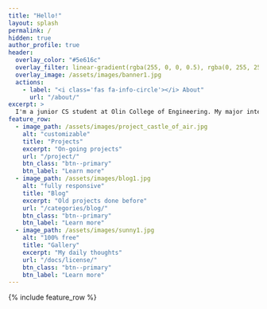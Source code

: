 ```yaml
---
title: "Hello!"
layout: splash
permalink: /
hidden: true
author_profile: true
header:
  overlay_color: "#5e616c"
  overlay_filter: linear-gradient(rgba(255, 0, 0, 0.5), rgba(0, 255, 255, 0.5))
  overlay_image: /assets/images/banner1.jpg
  actions:
    - label: "<i class='fas fa-info-circle'></i> About"
      url: "/about/"
excerpt: >
  I'm a junior CS student at Olin College of Engineering. My major interest is in software engineering and its applications to creative game development and interactive robotics
feature_row:
  - image_path: /assets/images/project_castle_of_air.jpg
    alt: "customizable"
    title: "Projects"
    excerpt: "On-going projects"
    url: "/project/"
    btn_class: "btn--primary"
    btn_label: "Learn more"
  - image_path: /assets/images/blog1.jpg
    alt: "fully responsive"
    title: "Blog"
    excerpt: "Old projects done before"
    url: "/categories/blog/"
    btn_class: "btn--primary"
    btn_label: "Learn more"
  - image_path: /assets/images/sunny1.jpg
    alt: "100% free"
    title: "Gallery"
    excerpt: "My daily thoughts"
    url: "/docs/license/"
    btn_class: "btn--primary"
    btn_label: "Learn more"  
---
```


{% include feature_row %}